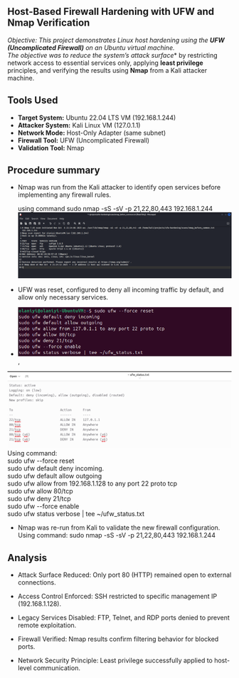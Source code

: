 ## Host-Based Firewall Hardening with UFW and Nmap Verification

**Objective:* This project demonstrates Linux host hardening using the **UFW (Uncomplicated Firewall)** on an Ubuntu virtual machine.  
The objective was to reduce the system’s attack surface** by restricting network access to essential services only, applying **least privilege** principles, and verifying the results using **Nmap** from a Kali attacker machine.

## Tools Used
- **Target System:** Ubuntu 22.04 LTS VM (192.168.1.244)
- **Attacker System:**  Kali Linux VM (127.0.1.1) 
- **Network Mode:**  Host-Only Adapter (same subnet) 
- **Firewall Tool:** UFW (Uncomplicated Firewall) 
- **Validation Tool:** Nmap 

## Procedure summary
- Nmap was run from the Kali attacker to identify open services before implementing any firewall rules.

  using command sudo nmap -sS -sV -p 21,22,80,443 192.168.1.244
![nmap scan](../UFW_firewall_hardening/Screenshots/nmap_scan_before_firewall_rule.png) <br/>


- UFW was reset, configured to deny all incoming traffic by default, and allow only necessary services.
- ![applied firewall rule](../UFW_firewall_hardening/Screenshots/applied_firewall_rule.png) ,<br/>


![applied firewall rule status](../UFW_firewall_hardening/Screenshots/applied_firewall_rule_status.png)
  Using command: <br/>
sudo ufw --force reset <br/>
sudo ufw default deny incoming. <br/>
sudo ufw default allow outgoing <br/>
sudo ufw allow from 192.168.1.128 to any port 22 proto tcp <br/>
sudo ufw allow 80/tcp <br/>
sudo ufw deny 21/tcp <br/>
sudo ufw --force enable <br/>
sudo ufw status verbose | tee ~/ufw_status.txt <br/>

- Nmap was re-run from Kali to validate the new firewall configuration.
 Using command: sudo nmap -sS -sV -p 21,22,80,443 192.168.1.244


## Analysis
- Attack Surface Reduced: Only port 80 (HTTP) remained open to external connections.

- Access Control Enforced: SSH restricted to specific management IP (192.168.1.128).

- Legacy Services Disabled: FTP, Telnet, and RDP ports denied to prevent remote exploitation.

- Firewall Verified: Nmap results confirm filtering behavior for blocked ports.

- Network Security Principle: Least privilege successfully applied to host-level communication.

  


